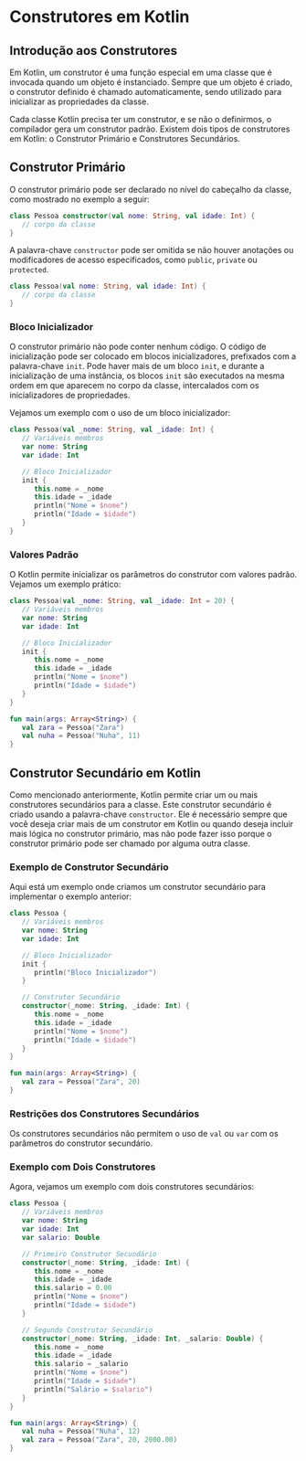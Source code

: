 # Construtores em Kotlin

## Introdução aos Construtores

Em Kotlin, um construtor é uma função especial em uma classe que é invocada quando um objeto é instanciado. Sempre que um objeto é criado, o construtor definido é chamado automaticamente, sendo utilizado para inicializar as propriedades da classe.

Cada classe Kotlin precisa ter um construtor, e se não o definirmos, o compilador gera um construtor padrão. Existem dois tipos de construtores em Kotlin: o Construtor Primário e Construtores Secundários.

## Construtor Primário

O construtor primário pode ser declarado no nível do cabeçalho da classe, como mostrado no exemplo a seguir:

```kotlin
class Pessoa constructor(val nome: String, val idade: Int) {
   // corpo da classe
}
```

A palavra-chave `constructor` pode ser omitida se não houver anotações ou modificadores de acesso especificados, como `public`, `private` ou `protected`.

```kotlin
class Pessoa(val nome: String, val idade: Int) {
   // corpo da classe
}
```

### Bloco Inicializador

O construtor primário não pode conter nenhum código. O código de inicialização pode ser colocado em blocos inicializadores, prefixados com a palavra-chave `init`. Pode haver mais de um bloco `init`, e durante a inicialização de uma instância, os blocos `init` são executados na mesma ordem em que aparecem no corpo da classe, intercalados com os inicializadores de propriedades.

Vejamos um exemplo com o uso de um bloco inicializador:

```kotlin
class Pessoa(val _nome: String, val _idade: Int) {
   // Variáveis membros
   var nome: String
   var idade: Int

   // Bloco Inicializador
   init {
      this.nome = _nome
      this.idade = _idade
      println("Nome = $nome")
      println("Idade = $idade")
   }
}
```

### Valores Padrão

O Kotlin permite inicializar os parâmetros do construtor com valores padrão. Vejamos um exemplo prático:

```kotlin
class Pessoa(val _nome: String, val _idade: Int = 20) {
   // Variáveis membros
   var nome: String
   var idade: Int

   // Bloco Inicializador
   init {
      this.nome = _nome
      this.idade = _idade
      println("Nome = $nome")
      println("Idade = $idade")
   }
}

fun main(args: Array<String>) {
   val zara = Pessoa("Zara")
   val nuha = Pessoa("Nuha", 11)
}
```

## Construtor Secundário em Kotlin

Como mencionado anteriormente, Kotlin permite criar um ou mais construtores secundários para a classe. Este construtor secundário é criado usando a palavra-chave `constructor`. Ele é necessário sempre que você deseja criar mais de um construtor em Kotlin ou quando deseja incluir mais lógica no construtor primário, mas não pode fazer isso porque o construtor primário pode ser chamado por alguma outra classe.

### Exemplo de Construtor Secundário

Aqui está um exemplo onde criamos um construtor secundário para implementar o exemplo anterior:

```kotlin
class Pessoa {
   // Variáveis membros
   var nome: String
   var idade: Int

   // Bloco Inicializador
   init {
      println("Bloco Inicializador")
   }

   // Construtor Secundário
   constructor(_nome: String, _idade: Int) {
      this.nome = _nome
      this.idade = _idade
      println("Nome = $nome")
      println("Idade = $idade")
   }
}

fun main(args: Array<String>) {
   val zara = Pessoa("Zara", 20)
}
```

### Restrições dos Construtores Secundários

Os construtores secundários não permitem o uso de `val` ou `var` com os parâmetros do construtor secundário. 

### Exemplo com Dois Construtores

Agora, vejamos um exemplo com dois construtores secundários:

```kotlin
class Pessoa {
   // Variáveis membros
   var nome: String
   var idade: Int
   var salario: Double

   // Primeiro Construtor Secundário
   constructor(_nome: String, _idade: Int) {
      this.nome = _nome
      this.idade = _idade
      this.salario = 0.00
      println("Nome = $nome")
      println("Idade = $idade")
   }

   // Segundo Construtor Secundário
   constructor(_nome: String, _idade: Int, _salario: Double) {
      this.nome = _nome
      this.idade = _idade
      this.salario = _salario
      println("Nome = $nome")
      println("Idade = $idade")
      println("Salário = $salario")
   }
}

fun main(args: Array<String>) {
   val nuha = Pessoa("Nuha", 12)
   val zara = Pessoa("Zara", 20, 2000.00)
}
```

